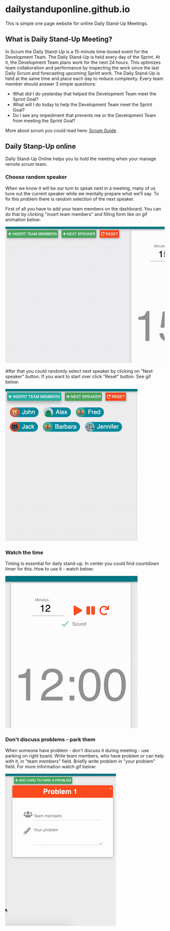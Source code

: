 # dailystanduponline.github.io

This is simple one page website for online Daily Stand-Up Meetings. 

## What is Daily Stand-Up Meeting?

In Scrum the Daily Stand-Up is a 15-minute time-boxed event for the Development Team. The Daily Stand-Up is held every day of the Sprint. At it, the Development Team plans work for the next 24 hours. This optimizes team collaboration and performance by inspecting the work since the last Daily Scrum and forecasting upcoming Sprint work. The Daily Stand-Up is held at the same time and place each day to reduce complexity.
Every team member should answer 3 simple questions:
- What did I do yesterday that helped the Development Team meet the Sprint Goal?
- What will I do today to help the Development Team meet the Sprint Goal?
- Do I see any impediment that prevents me or the Development Team from meeting the Sprint Goal?

More about scrum you could read here: [Scrum Guide](https://www.scrumguides.org/scrum-guide.html#events-daily)

## Daily Stanp-Up online

Daily Stand-Up Online helps you to hold the meeting when your manage remote scrum team.

### Choose random speaker

When we know it will be our turn to speak next in a meeting, many of us tune out the current speaker while we mentally prepare what we’ll say. To fix this problem there is random selection of the next speaker.

First of all you have to add your team members on the dashboard.
You can do that by clicking "insert team members" and filling form like on gif animation below:

![Create team](/gif/create_team.gif)

After that you could randomly select next speaker by clicking on "Next speaker" button. If you want to start over click "Reset" button. See gif below:

![Random speaker chooser](/gif/next_speaker.gif)

### Watch the time

Timing is essential for daily stand-up. 
In center you could find countdown timer for this. 
How to use it - watch below:

![Timer](/gif/timer.gif)

### Don't discuss problems - park them

When someone have problem - don't discuss it during meeting - use parking on right board. 
Write team members, who have problem or can help with it, in "team members" field.
Briefly write problem in "your problem" field.
For more information watch gif below:

![Problems](/gif/problems.gif)
